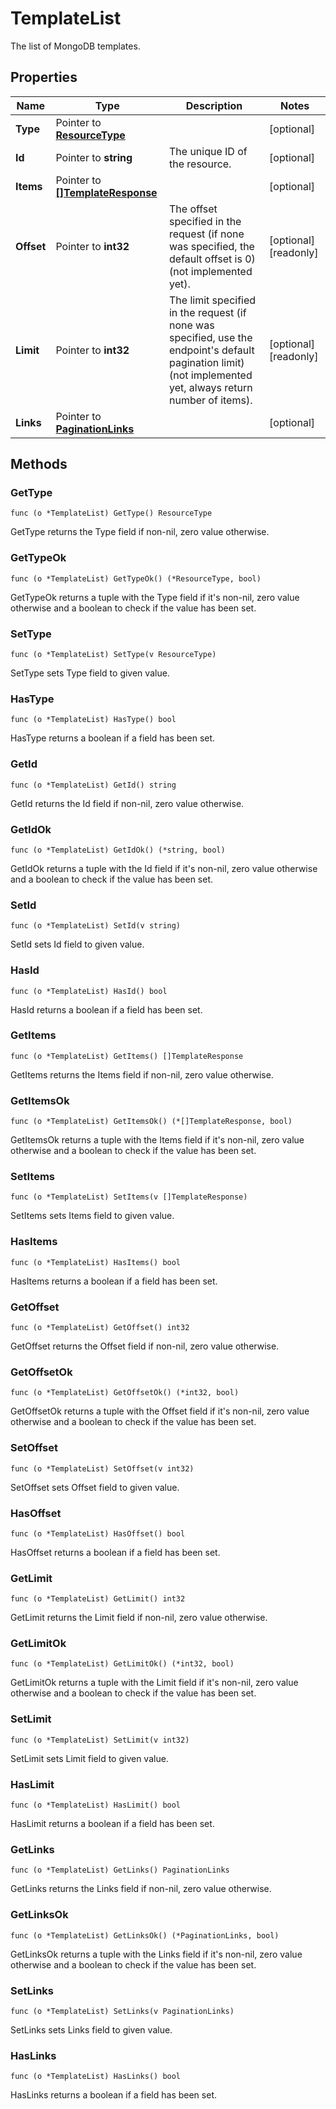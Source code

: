 # TemplateList

The list of MongoDB templates.


## Properties

|Name | Type | Description | Notes|
|------------ | ------------- | ------------- | -------------|
|**Type** | Pointer to [**ResourceType**](ResourceType.md) |  | [optional] |
|**Id** | Pointer to **string** | The unique ID of the resource. | [optional] |
|**Items** | Pointer to [**[]TemplateResponse**](TemplateResponse.md) |  | [optional] |
|**Offset** | Pointer to **int32** | The offset specified in the request (if none was specified, the default offset is 0) (not implemented yet).  | [optional] [readonly] |
|**Limit** | Pointer to **int32** | The limit specified in the request (if none was specified, use the endpoint&#39;s default pagination limit) (not implemented yet, always return number of items).  | [optional] [readonly] |
|**Links** | Pointer to [**PaginationLinks**](PaginationLinks.md) |  | [optional] |

## Methods


### GetType

`func (o *TemplateList) GetType() ResourceType`

GetType returns the Type field if non-nil, zero value otherwise.

### GetTypeOk

`func (o *TemplateList) GetTypeOk() (*ResourceType, bool)`

GetTypeOk returns a tuple with the Type field if it's non-nil, zero value otherwise
and a boolean to check if the value has been set.

### SetType

`func (o *TemplateList) SetType(v ResourceType)`

SetType sets Type field to given value.

### HasType

`func (o *TemplateList) HasType() bool`

HasType returns a boolean if a field has been set.

### GetId

`func (o *TemplateList) GetId() string`

GetId returns the Id field if non-nil, zero value otherwise.

### GetIdOk

`func (o *TemplateList) GetIdOk() (*string, bool)`

GetIdOk returns a tuple with the Id field if it's non-nil, zero value otherwise
and a boolean to check if the value has been set.

### SetId

`func (o *TemplateList) SetId(v string)`

SetId sets Id field to given value.

### HasId

`func (o *TemplateList) HasId() bool`

HasId returns a boolean if a field has been set.

### GetItems

`func (o *TemplateList) GetItems() []TemplateResponse`

GetItems returns the Items field if non-nil, zero value otherwise.

### GetItemsOk

`func (o *TemplateList) GetItemsOk() (*[]TemplateResponse, bool)`

GetItemsOk returns a tuple with the Items field if it's non-nil, zero value otherwise
and a boolean to check if the value has been set.

### SetItems

`func (o *TemplateList) SetItems(v []TemplateResponse)`

SetItems sets Items field to given value.

### HasItems

`func (o *TemplateList) HasItems() bool`

HasItems returns a boolean if a field has been set.

### GetOffset

`func (o *TemplateList) GetOffset() int32`

GetOffset returns the Offset field if non-nil, zero value otherwise.

### GetOffsetOk

`func (o *TemplateList) GetOffsetOk() (*int32, bool)`

GetOffsetOk returns a tuple with the Offset field if it's non-nil, zero value otherwise
and a boolean to check if the value has been set.

### SetOffset

`func (o *TemplateList) SetOffset(v int32)`

SetOffset sets Offset field to given value.

### HasOffset

`func (o *TemplateList) HasOffset() bool`

HasOffset returns a boolean if a field has been set.

### GetLimit

`func (o *TemplateList) GetLimit() int32`

GetLimit returns the Limit field if non-nil, zero value otherwise.

### GetLimitOk

`func (o *TemplateList) GetLimitOk() (*int32, bool)`

GetLimitOk returns a tuple with the Limit field if it's non-nil, zero value otherwise
and a boolean to check if the value has been set.

### SetLimit

`func (o *TemplateList) SetLimit(v int32)`

SetLimit sets Limit field to given value.

### HasLimit

`func (o *TemplateList) HasLimit() bool`

HasLimit returns a boolean if a field has been set.

### GetLinks

`func (o *TemplateList) GetLinks() PaginationLinks`

GetLinks returns the Links field if non-nil, zero value otherwise.

### GetLinksOk

`func (o *TemplateList) GetLinksOk() (*PaginationLinks, bool)`

GetLinksOk returns a tuple with the Links field if it's non-nil, zero value otherwise
and a boolean to check if the value has been set.

### SetLinks

`func (o *TemplateList) SetLinks(v PaginationLinks)`

SetLinks sets Links field to given value.

### HasLinks

`func (o *TemplateList) HasLinks() bool`

HasLinks returns a boolean if a field has been set.



